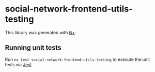 # social-network-frontend-utils-testing

This library was generated with [Nx](https://nx.dev).

## Running unit tests

Run `nx test social-network-frontend-utils-testing` to execute the unit tests via [Jest](https://jestjs.io).
